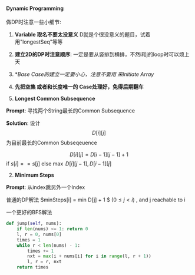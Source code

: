 #### Dynamic Programming 



做DP时注意一些小细节:

1. **Variable 取名不要太没意义** D就是个很没意义的题目，试着用"longestSeq"等等

2. **建立2D的DP时注意顺序**: 一定是要从竖排到横排，不然i和j的loop时可以烦上天

3. **Base Case的建立一定要小心，注意不要用 *来Initiate Array**  

4. **先把空集 或者和长度唯一的 Case处理好，免得后期翻车** 

   

1. **Longest Common Subsequence**

**Prompt**: 寻找两个String最长的Common Subsequence

**Solution**: 设计$$D[i][j]$$ 为目前最长的Common Subseqeuence

$$D[i][j]=D[i-1][j-1] + 1$$ if $s[i]==s[j]$ else $\max \  D[i][j-1], D[i-1][j]$  

 

2. **Minimum Steps**

**Prompt**: 从index跳另外一个Index

普通的DP解法 $minSteps[i] = min D[j] + 1 $ ($0\le j<i$) , and j reachable to i

一个更好的BFS解法

```python
def jump(self, nums):
    if len(nums) <= 1: return 0
    l, r = 0, nums[0]
    times = 1
    while r < len(nums) - 1:
        times += 1
        nxt = max(i + nums[i] for i in range(l, r + 1))
        l, r = r, nxt
    return times
```


